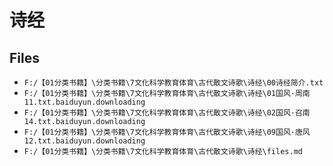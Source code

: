 # 诗经

## Files

- `F:/【01分类书籍】\分类书籍\7文化科学教育体育\古代散文诗歌\诗经\00诗经简介.txt`
- `F:/【01分类书籍】\分类书籍\7文化科学教育体育\古代散文诗歌\诗经\01国风·周南11.txt.baiduyun.downloading`
- `F:/【01分类书籍】\分类书籍\7文化科学教育体育\古代散文诗歌\诗经\02国风·召南14.txt.baiduyun.downloading`
- `F:/【01分类书籍】\分类书籍\7文化科学教育体育\古代散文诗歌\诗经\09国风·唐风12.txt.baiduyun.downloading`
- `F:/【01分类书籍】\分类书籍\7文化科学教育体育\古代散文诗歌\诗经\files.md`
